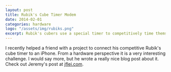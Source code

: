 ```yaml
---
layout: post
title: Rubik's Cube Timer Modem
date: 2014-02-01
categories: hardware
logo: "/assets/img/rubiks.png"
excerpt: Rubik's cubers use a special timer to competitively time themselves. My friend Jeremy (he's a cuber, I'm not) wanted feed data from the timer to his phone. I helped him build the hardware.
---
```

I recently helped a friend with a project to connect his competitive Rubik's cube timer to an iPhone. From a hardware perspective it is a very interesting challenge. I would say more, but he wrote a really nice blog post about it. Check out Jeremy's post at [jflei.com](http://www.jflei.com).
